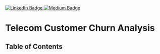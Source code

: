 <div id="badges">
  <a href="https://www.linkedin.com/in/kshitija-chilbule-b98515309/" target="_blank">
    <img src="https://img.shields.io/badge/LinkedIn-blue?style=for-the-badge&logo=linkedin&logoColor=white" alt="LinkedIn Badge"/>
  </a>
  <a href="https://medium.com/@KshitijaChilbule/analyzing-blinkits-performance-a6054f07261c" target="_blank">
    <img src="https://img.shields.io/badge/Medium-12100E?style=for-the-badge&logo=medium&logoColor=white" alt="Medium Badge"/>
  </a>
</div>

# Telecom Customer Churn Analysis

## Table of Contents



